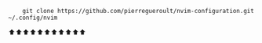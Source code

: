 ```
    git clone https://github.com/pierregueroult/nvim-configuration.git ~/.config/nvim
```

⬆️⬆️⬆️⬆️⬆️⬆️⬆️⬆️⬆️⬆️⬆️
